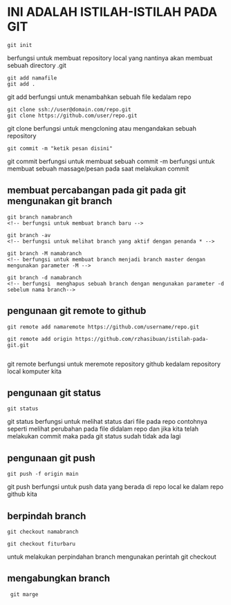 # INI ADALAH ISTILAH-ISTILAH PADA GIT
```
git init 
```
berfungsi untuk membuat repository local yang nantinya akan membuat sebuah directory .git  

```
git add namafile
git add .
```
git add berfungsi untuk menambahkan sebuah file kedalam repo 

```
git clone ssh://user@domain.com/repo.git
git clone https://github.com/user/repo.git
```
git clone berfungsi untuk mengcloning atau mengandakan sebuah repository 

```
git commit -m "ketik pesan disini"
```
git commit berfungsi untuk membuat sebuah commit -m berfungsi untuk membuat sebuah massage/pesan pada saat melakukan commit 

## membuat percabangan pada git pada git mengunakan git branch 

```
git branch namabranch 
<!-- berfungsi untuk membuat branch baru -->

git branch -av
<!-- berfungsi untuk melihat branch yang aktif dengan penanda * -->

git branch -M namabranch
<!-- berfungsi untuk membuat branch menjadi branch master dengan mengunakan parameter -M -->

git branch -d namabranch
<!-- berfungsi  menghapus sebuah branch dengan mengunakan parameter -d sebelum nama branch-->

```
## pengunaan git remote to github 

```
git remote add namaremote https://github.com/username/repo.git

git remote add origin https://github.com/rzhasibuan/istilah-pada-git.git


```
git remote berfungsi untuk meremote repository github kedalam repository local komputer kita 



## pengunaan git status

```
git status 

```
git status berfungsi untuk melihat status dari file pada repo contohnya seperti melihat perubahan pada file didalam repo dan jika kita telah melakukan commit maka pada git status sudah tidak ada lagi 


## pengunaan git push
```
git push -f origin main

```
git push berfungsi untuk push data yang berada di repo local ke dalam repo github kita 

## berpindah branch 
```
git checkout namabranch

git checkout fiturbaru

```
untuk melakukan perpindahan branch mengunakan perintah git checkout 

 ## mengabungkan branch 

 ```
  git marge 

 ```